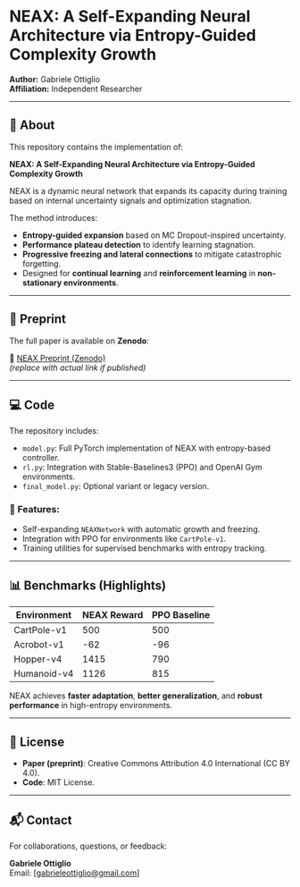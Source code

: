 # NEAX: A Self-Expanding Neural Architecture via Entropy-Guided Complexity Growth

**Author:** Gabriele Ottiglio  
**Affiliation:** Independent Researcher

---

## 📝 About

This repository contains the implementation of:

**NEAX: A Self-Expanding Neural Architecture via Entropy-Guided Complexity Growth**

NEAX is a dynamic neural network that expands its capacity during training based on internal uncertainty signals and optimization stagnation.

The method introduces:
- **Entropy-guided expansion** based on MC Dropout-inspired uncertainty.
- **Performance plateau detection** to identify learning stagnation.
- **Progressive freezing and lateral connections** to mitigate catastrophic forgetting.
- Designed for **continual learning** and **reinforcement learning** in **non-stationary environments**.

---

## 📄 Preprint

The full paper is available on **Zenodo**:

🔗 [NEAX Preprint (Zenodo)](https://zenodo.org/records/XXXXXXXX)  
_(replace with actual link if published)_

---

## 💻 Code

The repository includes:
- `model.py`: Full PyTorch implementation of NEAX with entropy-based controller.
- `rl.py`: Integration with Stable-Baselines3 (PPO) and OpenAI Gym environments.
- `final_model.py`: Optional variant or legacy version.

### 🔧 Features:
- Self-expanding `NEAXNetwork` with automatic growth and freezing.
- Integration with PPO for environments like `CartPole-v1`.
- Training utilities for supervised benchmarks with entropy tracking.

---

## 📊 Benchmarks (Highlights)

| Environment    | NEAX Reward | PPO Baseline |
|----------------|--------------|---------------|
| CartPole-v1    | 500          | 500           |
| Acrobot-v1     | -62          | -96           |
| Hopper-v4      | 1415         | 790           |
| Humanoid-v4    | 1126         | 815           |

NEAX achieves **faster adaptation**, **better generalization**, and **robust performance** in high-entropy environments.

---

## 📜 License

- **Paper (preprint)**: Creative Commons Attribution 4.0 International (CC BY 4.0).  
- **Code**: MIT License.

---

## 📬 Contact

For collaborations, questions, or feedback:

**Gabriele Ottiglio**  
Email: [gabrieleottiglio@gmail.com]  
